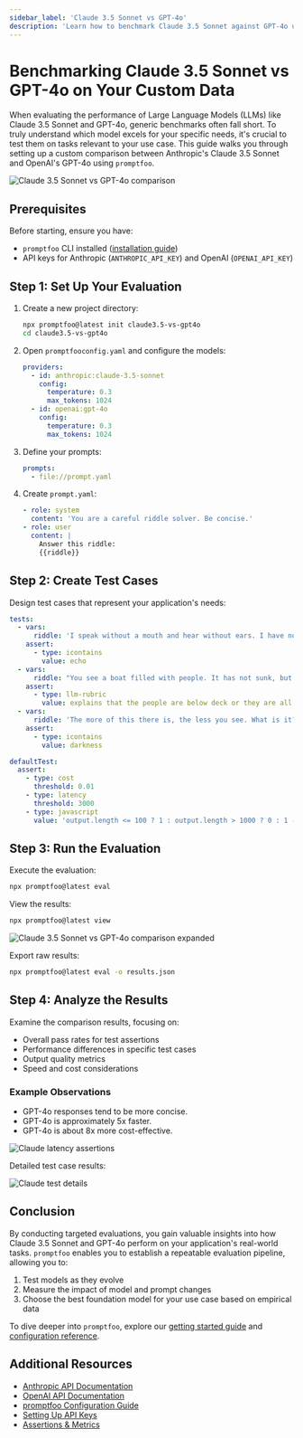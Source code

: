 ```yaml
---
sidebar_label: 'Claude 3.5 Sonnet vs GPT-4o'
description: 'Learn how to benchmark Claude 3.5 Sonnet against GPT-4o using your own data with promptfoo. Discover which model performs best for your specific use case.'
---
```


# Benchmarking Claude 3.5 Sonnet vs GPT-4o on Your Custom Data

When evaluating the performance of Large Language Models (LLMs) like Claude 3.5 Sonnet and GPT-4o, generic benchmarks often fall short. To truly understand which model excels for your specific needs, it's crucial to test them on tasks relevant to your use case. This guide walks you through setting up a custom comparison between Anthropic's Claude 3.5 Sonnet and OpenAI's GPT-4o using `promptfoo`.

![Claude 3.5 Sonnet vs GPT-4o comparison](/img/docs/claude3.5-sonnet-vs-gpt4o.png)

## Prerequisites

Before starting, ensure you have:

- `promptfoo` CLI installed ([installation guide](/docs/getting-started))
- API keys for Anthropic (`ANTHROPIC_API_KEY`) and OpenAI (`OPENAI_API_KEY`)

## Step 1: Set Up Your Evaluation

1. Create a new project directory:

   ```sh
   npx promptfoo@latest init claude3.5-vs-gpt4o
   cd claude3.5-vs-gpt4o
   ```

2. Open `promptfooconfig.yaml` and configure the models:

   ```yaml
   providers:
     - id: anthropic:claude-3.5-sonnet
       config:
         temperature: 0.3
         max_tokens: 1024
     - id: openai:gpt-4o
       config:
         temperature: 0.3
         max_tokens: 1024
   ```

3. Define your prompts:

   ```yaml
   prompts:
     - file://prompt.yaml
   ```

4. Create `prompt.yaml`:

   ```yaml
   - role: system
     content: 'You are a careful riddle solver. Be concise.'
   - role: user
     content: |
       Answer this riddle:
       {{riddle}}
   ```

## Step 2: Create Test Cases

Design test cases that represent your application's needs:

```yaml
tests:
  - vars:
      riddle: 'I speak without a mouth and hear without ears. I have no body, but I come alive with wind. What am I?'
    assert:
      - type: icontains
        value: echo
  - vars:
      riddle: "You see a boat filled with people. It has not sunk, but when you look again you don't see a single person on the boat. Why?"
    assert:
      - type: llm-rubric
        value: explains that the people are below deck or they are all in a relationship
  - vars:
      riddle: 'The more of this there is, the less you see. What is it?'
    assert:
      - type: icontains
        value: darkness

defaultTest:
  assert:
    - type: cost
      threshold: 0.01
    - type: latency
      threshold: 3000
    - type: javascript
      value: 'output.length <= 100 ? 1 : output.length > 1000 ? 0 : 1 - (output.length - 100) / 900'
```

## Step 3: Run the Evaluation

Execute the evaluation:

```sh
npx promptfoo@latest eval
```

View the results:

```sh
npx promptfoo@latest view
```

![Claude 3.5 Sonnet vs GPT-4o comparison expanded](/img/docs/claude3.5-sonnet-vs-gpt4o-expanded.png)

Export raw results:

```sh
npx promptfoo@latest eval -o results.json
```

## Step 4: Analyze the Results

Examine the comparison results, focusing on:

- Overall pass rates for test assertions
- Performance differences in specific test cases
- Output quality metrics
- Speed and cost considerations

### Example Observations

- GPT-4o responses tend to be more concise.
- GPT-4o is approximately 5x faster.
- GPT-4o is about 8x more cost-effective.

![Claude latency assertions](/img/docs/claude3.5-sonnet-vs-gpt4o-latency.png)

Detailed test case results:

![Claude test details](/img/docs/claude3.5-result-details.png)

## Conclusion

By conducting targeted evaluations, you gain valuable insights into how Claude 3.5 Sonnet and GPT-4o perform on your application's real-world tasks. `promptfoo` enables you to establish a repeatable evaluation pipeline, allowing you to:

1. Test models as they evolve
2. Measure the impact of model and prompt changes
3. Choose the best foundation model for your use case based on empirical data

To dive deeper into `promptfoo`, explore our [getting started guide](/docs/getting-started) and [configuration reference](/docs/configuration/guide).

## Additional Resources

- [Anthropic API Documentation](https://www.anthropic.com/api)
- [OpenAI API Documentation](https://beta.openai.com/docs/)
- [promptfoo Configuration Guide](/docs/configuration/guide)
- [Setting Up API Keys](/docs/providers/overview)
- [Assertions & Metrics](/docs/configuration/expected-outputs)
